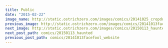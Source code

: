 ```yaml
---
title: Public
date: "2015-02-22"
image_name: http://static.ostrichzero.com/images/comics/20141025_cropdusting.png
previous_image: http://static.ostrichzero.com/images/comics/20141013facefool_website.png
next_image: http://static.ostrichzero.com/images/comics/20150113_haunted.png
next_post_path: comics/20150113_haunted
previous_post_path: comics/20141013facefool_website
---
```

